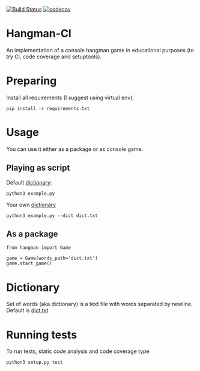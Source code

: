 [![Build Status](https://travis-ci.org/litdarya/hangman-CI.svg?branch=master)](https://travis-ci.org/litdarya/hangman-CI)
[![codecov](https://codecov.io/gh/litdarya/hangman-CI/branch/master/graph/badge.svg)](https://codecov.io/gh/litdarya/hangman-CI)

# Hangman-CI
An implementation of a console hangman game
in educational purposes (to try CI, code
coverage and setuptools).

# Preparing
Install all requirements (I suggest using virtual env).
```(bash)
pip install -r requirements.txt 
```
# Usage
You can use it either as a package or as console game.

## Playing as script
Default [dictionary](#dictionary):
```(bash)
python3 example.py
```
Your own [dictionary](#dictionary)
```(bash)
python3 example.py --dict dict.txt
```

## As a package
```(python)
from hangman import Game

game = Game(words_path='dict.txt')
game.start_game()
```

# Dictionary

Set of words (aka dictionary) is a text file
with words separated by newline.
Default is [dict.txt](dict.txt)

# Running tests
To run tests, static code analysis and code
coverage type
```(bash)
python3 setup.py test
```
